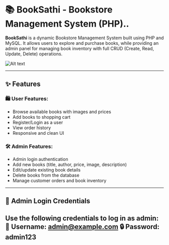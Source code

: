 # 📚 BookSathi - Bookstore Management System (PHP)..

**BookSathi** is a dynamic Bookstore Management System built using PHP and MySQL. It allows users to explore and purchase books, while providing an admin panel for managing book inventory with full CRUD (Create, Read, Update, Delete) operations.

![Alt text](screenshots/image.png)


---

## ✨ Features

### 🛍️ User Features:
- Browse available books with images and prices
- Add books to shopping cart
- Register/Login as a user
- View order history
- Responsive and clean UI

### 🛠️ Admin Features:
- Admin login authentication
- Add new books (title, author, price, image, description)
- Edit/update existing book details
- Delete books from the database
- Manage customer orders and book inventory

---

## 🔐 Admin Login Credentials

Use the following credentials to log in as admin:
📧 Username: admin@example.com
🔒 Password: admin123
---------------------------------------------------------------------------------------------------------------------------------------------------------------------------------------------------------------------



